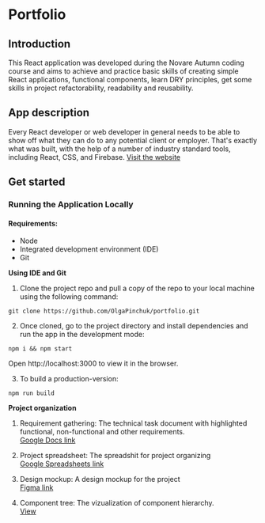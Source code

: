 # Portfolio

## Introduction

This React application was developed during the Novare Autumn coding course and aims to achieve and practice basic skills of creating simple React applications, functional components, learn DRY principles, get some skills in project refactorability, readability and reusability.


## App description
Every React developer or web developer in general needs to be able to show off what they can do to any potential client or employer.
That's exactly what was built, with the help of a number of industry standard tools, including React, CSS, and Firebase.
[Visit the website](https://olga-pinchuk-portfolio.web.app/)

## Get started
### Running the Application Locally
#### Requirements:
* Node
* Integrated development environment (IDE)
* Git

__Using IDE and Git__
1. Clone the project repo and pull a copy of the repo to your local machine using the following command:

```
git clone https://github.com/OlgaPinchuk/portfolio.git
```

2. Once cloned, go to the project directory and install dependencies and run the app in the development mode:
```
npm i && npm start
```
Open http://localhost:3000 to view it in the browser.

3. To build a production-version:
```
npm run build
```
__Project organization__
1. Requirement gathering:
The technical task document with highlighted functional, non-functional and other requirements.\
[Google Docs link](https://docs.google.com/document/d/153XBW2NNlaq6zpfmS0sF9M-HU1-XQ9TVue2qsjl8TG8/edit)

2. Project spreadsheet:
The spreadshit for project organizing\
[Google Spreadsheets link](https://docs.google.com/spreadsheets/d/13OB165MCROqLUREXx0jssjFjzZVF44qL1f8U5-Unbvk/edit?usp=sharing)

3. Design mockup:
A design mockup for the project\
[Figma link](https://www.figma.com/file/Pc0WtOZc6sfwS13kg4nmpZ/Portfolio?node-id=310%3A970)

3. Component tree:
The vizualization of component hierarchy.\
[View](https://whimsical.com/portfolio-T5qZTnLvj4spny4PT4DutS)
